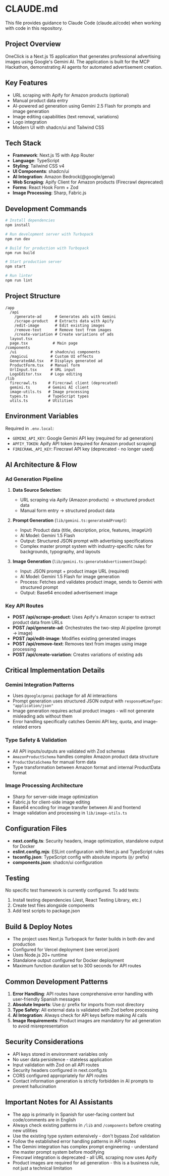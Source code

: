 # CLAUDE.md

This file provides guidance to Claude Code (claude.ai/code) when working with code in this repository.

## Project Overview

OneClick is a Next.js 15 application that generates professional advertising images using Google's Gemini AI. The application is built for the MCP Hackathon, demonstrating AI agents for automated advertisement creation.

## Key Features

- URL scraping with Apify for Amazon products (optional)
- Manual product data entry
- AI-powered ad generation using Gemini 2.5 Flash for prompts and image generation
- Image editing capabilities (text removal, variations)
- Logo integration
- Modern UI with shadcn/ui and Tailwind CSS

## Tech Stack

- **Framework**: Next.js 15 with App Router
- **Language**: TypeScript
- **Styling**: Tailwind CSS v4
- **UI Components**: shadcn/ui
- **AI Integration**: Amazon Bedrock(@google/genai)
- **Web Scraping**: Apify Client for Amazon products (Firecrawl deprecated)
- **Forms**: React Hook Form + Zod
- **Image Processing**: Sharp, Fabric.js

## Development Commands

```bash
# Install dependencies
npm install

# Run development server with Turbopack
npm run dev

# Build for production with Turbopack
npm run build

# Start production server
npm start

# Run linter
npm run lint
```

## Project Structure

```
/app
  /api
    /generate-ad      # Generates ads with Gemini
    /scrape-product   # Extracts data with Apify
    /edit-image       # Edit existing images
    /remove-text      # Remove text from images
    /create-variation # Create variations of ads
  layout.tsx
  page.tsx           # Main page
/components
  /ui               # shadcn/ui components
  /magicui          # Custom UI effects
  GeneratedAd.tsx   # Displays generated ad
  ProductForm.tsx   # Manual form
  UrlInput.tsx      # URL input
  LogoEditor.tsx    # Logo editing
/lib
  firecrawl.ts     # Firecrawl client (deprecated)
  gemini.ts        # Gemini AI client
  image-utils.ts   # Image processing
  types.ts         # TypeScript types
  utils.ts         # Utilities
```

## Environment Variables

Required in `.env.local`:

- `GEMINI_API_KEY`: Google Gemini API key (required for ad generation)
- `APFIY_TOKEN`: Apify API token (required for Amazon product scraping)
- `FIRECRAWL_API_KEY`: Firecrawl API key (deprecated - no longer used)

## AI Architecture & Flow

### Ad Generation Pipeline

1. **Data Source Selection**:

   - URL scraping via Apify (Amazon products) → structured product data
   - Manual form entry → structured product data

2. **Prompt Generation** (`lib/gemini.ts:generateAdPrompt`):

   - Input: Product data (title, description, price, features, imageUrl)
   - AI Model: Gemini 1.5 Flash
   - Output: Structured JSON prompt with advertising specifications
   - Complex master prompt system with industry-specific rules for backgrounds, typography, and layouts

3. **Image Generation** (`lib/gemini.ts:generateAdvertisementImage`):
   - Input: JSON prompt + product image URL (required)
   - AI Model: Gemini 1.5 Flash for image generation
   - Process: Fetches and validates product image, sends to Gemini with structured prompt
   - Output: Base64 encoded advertisement image

### Key API Routes

- **POST /api/scrape-product**: Uses Apify's Amazon scraper to extract product data from URLs
- **POST /api/generate-ad**: Orchestrates the two-step AI pipeline (prompt → image)
- **POST /api/edit-image**: Modifies existing generated images
- **POST /api/remove-text**: Removes text from images using image processing
- **POST /api/create-variation**: Creates variations of existing ads

## Critical Implementation Details

### Gemini Integration Patterns

- Uses `@google/genai` package for all AI interactions
- Prompt generation uses structured JSON output with `responseMimeType: "application/json"`
- Image generation requires actual product images - will not generate misleading ads without them
- Error handling specifically catches Gemini API key, quota, and image-related errors

### Type Safety & Validation

- All API inputs/outputs are validated with Zod schemas
- `AmazonProductSchema` handles complex Amazon product data structure
- `ProductDataSchema` for manual form data
- Type transformation between Amazon format and internal ProductData format

### Image Processing Architecture

- Sharp for server-side image optimization
- Fabric.js for client-side image editing
- Base64 encoding for image transfer between AI and frontend
- Image validation and processing in `lib/image-utils.ts`

## Configuration Files

- **next.config.ts**: Security headers, image optimization, standalone output for Docker
- **eslint.config.mjs**: ESLint configuration with Next.js and TypeScript rules
- **tsconfig.json**: TypeScript config with absolute imports (`@/` prefix)
- **components.json**: shadcn/ui configuration

## Testing

No specific test framework is currently configured. To add tests:

1. Install testing dependencies (Jest, React Testing Library, etc.)
2. Create test files alongside components
3. Add test scripts to package.json

## Build & Deploy Notes

- The project uses Next.js Turbopack for faster builds in both dev and production
- Configured for Vercel deployment (see vercel.json)
- Uses Node.js 20+ runtime
- Standalone output configured for Docker deployment
- Maximum function duration set to 300 seconds for API routes

## Common Development Patterns

1. **Error Handling**: API routes have comprehensive error handling with user-friendly Spanish messages
2. **Absolute Imports**: Use `@/` prefix for imports from root directory
3. **Type Safety**: All external data is validated with Zod before processing
4. **AI Integration**: Always check for API keys before making AI calls
5. **Image Requirements**: Product images are mandatory for ad generation to avoid misrepresentation

## Security Considerations

- API keys stored in environment variables only
- No user data persistence - stateless application
- Input validation with Zod on all API routes
- Security headers configured in next.config.ts
- CORS configured appropriately for API routes
- Contact information generation is strictly forbidden in AI prompts to prevent hallucination

## Important Notes for AI Assistants

- The app is primarily in Spanish for user-facing content but code/comments are in English
- Always check existing patterns in `/lib` and `/components` before creating new utilities
- Use the existing type system extensively - don't bypass Zod validation
- Follow the established error handling patterns in API routes
- The Gemini integration has complex prompt engineering - understand the master prompt system before modifying
- Firecrawl integration is deprecated - all URL scraping now uses Apify
- Product images are required for ad generation - this is a business rule, not just a technical limitation
